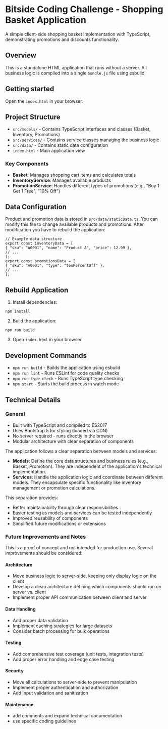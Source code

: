 # Bitside Coding Challenge - Shopping Basket Application

A simple client-side shopping basket implementation with TypeScript, demonstrating promotions and discounts functionality.

## Overview

This is a standalone HTML application that runs without a server. All business logic is compiled into a single `bundle.js` file using esbuild.

## Getting started

Open the `index.html` in your browser.

## Project Structure

- `src/models/` - Contains TypeScript interfaces and classes (Basket, Inventory, Promotions)
- `src/services/` - Contains service classes managing the business logic
- `src/data/` - Contains static data configuration
- `index.html` - Main application view

### Key Components

- **Basket**: Manages shopping cart items and calculates totals
- **InventoryService**: Manages available products
- **PromotionService**: Handles different types of promotions (e.g., "Buy 1 Get 1 Free", "10% Off")

## Data Configuration

Product and promotion data is stored in `src/data/staticData.ts`. You can modify this file to change available products and promotions. After modification you have to rebuild the application:

```
// Example data structure
export const inventoryData = [
{ "sku": "A0001", "name": "Product A", "price": 12.99 },
// ...
];
export const promotionsData = [
{ "sku": "A0001", "type": "tenPercentOff" },
// ...
];
```

## Rebuild Application

1. Install dependencies:

`npm install`

2. Build the application:

`npm run build`

3. Open `index.html` in your browser

## Development Commands

- `npm run build` - Builds the application using esbuild
- `npm run lint` - Runs ESLint for code quality checks
- `npm run type-check` - Runs TypeScript type checking
- `npm start` - Starts the build process in watch mode

## Technical Details

### General

- Built with TypeScript and compiled to ES2017
- Uses Bootstrap 5 for styling (loaded via CDN)
- No server required - runs directly in the browser
- Modular architecture with clear separation of components

The application follows a clear separation between models and services:
- **Models**: Define the core data structures and business rules (e.g., Basket, Promotion).
  They are independent of the application's technical implementation.
- **Services**: Handle the application logic and coordinate between different models.
  They encapsulate specific functionality like inventory management or promotion calculations.

This separation provides:
- Better maintainability through clear responsibilities
- Easier testing as models and services can be tested independently
- Improved reusability of components
- Simplified future modifications or extensions

### Future Improvements and Notes

This is a proof of concept and not intended for production use. Several improvements should be considered:

#### Architecture
- Move business logic to server-side, keeping only display logic on the client
- Develop a clean architecture defining which components should run on server vs. client
- Implement proper API communication between client and server

#### Data Handling
- Add proper data validation
- Implement caching strategies for large datasets
- Consider batch processing for bulk operations

#### Testing
- Add comprehensive test coverage (unit tests, integration tests)
- Add proper error handling and edge case testing

#### Security
- Move all calculations to server-side to prevent manipulation
- Implement proper authentication and authorization
- Add input validation and sanitization

#### Maintenance
- add comments and expand technical documentation
- use specific coding guidelines
